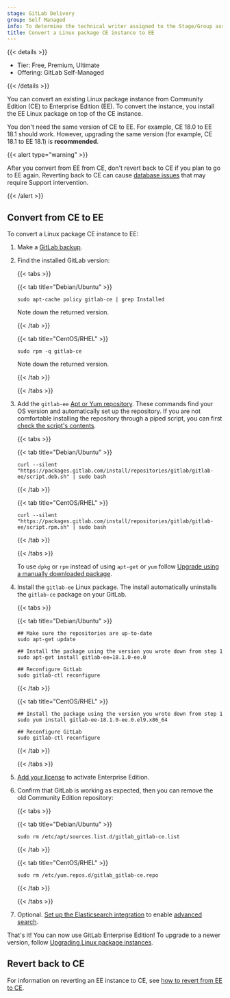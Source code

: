 ```yaml
---
stage: GitLab Delivery
group: Self Managed
info: To determine the technical writer assigned to the Stage/Group associated with this page, see https://handbook.gitlab.com/handbook/product/ux/technical-writing/#assignments
title: Convert a Linux package CE instance to EE
---
```


{{< details >}}

- Tier: Free, Premium, Ultimate
- Offering: GitLab Self-Managed

{{< /details >}}

You can convert an existing Linux package instance from Community Edition (CE) to Enterprise Edition (EE).
To convert the instance, you install the EE Linux package on top of the CE instance.

You don't need the same version of CE to EE. For example, CE 18.0 to EE 18.1 should work. However, upgrading the same
version (for example, CE 18.1 to EE 18.1) is **recommended**.

{{< alert type="warning" >}}

After you convert from EE from CE, don't revert back to CE if you plan to go to EE again. Reverting back to CE can cause
[database issues](package_troubleshooting.md#500-error-when-accessing-project-repository-settings) that may require
Support intervention.

{{< /alert >}}

## Convert from CE to EE

To convert a Linux package CE instance to EE:

1. Make a [GitLab backup](../../administration/backup_restore/backup_gitlab.md).
1. Find the installed GitLab version:

   {{< tabs >}}

   {{< tab title="Debian/Ubuntu" >}}

   ```shell
   sudo apt-cache policy gitlab-ce | grep Installed
   ```

   Note down the returned version.

   {{< /tab >}}

   {{< tab title="CentOS/RHEL" >}}

   ```shell
   sudo rpm -q gitlab-ce
   ```

   Note down the returned version.

   {{< /tab >}}

   {{< /tabs >}}

1. Add the `gitlab-ee` [Apt or Yum repository](https://packages.gitlab.com/gitlab/gitlab-ee/install). These commands
   find your OS version and automatically set up the repository. If you are not comfortable installing the repository
   through a piped script, you can first [check the script's contents](https://packages.gitlab.com/gitlab/gitlab-ee/install).

   {{< tabs >}}

   {{< tab title="Debian/Ubuntu" >}}

   ```shell
   curl --silent "https://packages.gitlab.com/install/repositories/gitlab/gitlab-ee/script.deb.sh" | sudo bash
   ```

   {{< /tab >}}

   {{< tab title="CentOS/RHEL" >}}

   ```shell
   curl --silent "https://packages.gitlab.com/install/repositories/gitlab/gitlab-ee/script.rpm.sh" | sudo bash
   ```

   {{< /tab >}}

   {{< /tabs >}}

   To use `dpkg` or `rpm` instead of using `apt-get` or `yum` follow
   [Upgrade using a manually downloaded package](../package/_index.md#by-using-a-downloaded-package).

1. Install the `gitlab-ee` Linux package. The install automatically uninstalls the `gitlab-ce` package on your GitLab.

   {{< tabs >}}

   {{< tab title="Debian/Ubuntu" >}}

   ```shell
   ## Make sure the repositories are up-to-date
   sudo apt-get update

   ## Install the package using the version you wrote down from step 1
   sudo apt-get install gitlab-ee=18.1.0-ee.0

   ## Reconfigure GitLab
   sudo gitlab-ctl reconfigure
   ```

   {{< /tab >}}

   {{< tab title="CentOS/RHEL" >}}

   ```shell
   ## Install the package using the version you wrote down from step 1
   sudo yum install gitlab-ee-18.1.0-ee.0.el9.x86_64

   ## Reconfigure GitLab
   sudo gitlab-ctl reconfigure
   ```

   {{< /tab >}}

   {{< /tabs >}}

1. [Add your license](../../administration/license.md) to activate Enterprise Edition.
1. Confirm that GitLab is working as expected, then you can remove the old Community Edition repository:

   {{< tabs >}}

   {{< tab title="Debian/Ubuntu" >}}

   ```shell
   sudo rm /etc/apt/sources.list.d/gitlab_gitlab-ce.list
   ```

   {{< /tab >}}

   {{< tab title="CentOS/RHEL" >}}

   ```shell
   sudo rm /etc/yum.repos.d/gitlab_gitlab-ce.repo
   ```

   {{< /tab >}}

   {{< /tabs >}}

1. Optional. [Set up the Elasticsearch integration](../../integration/advanced_search/elasticsearch.md) to enable
   [advanced search](../../user/search/advanced_search.md).

That's it! You can now use GitLab Enterprise Edition! To upgrade to a newer
version, follow [Upgrading Linux package instances](_index.md).

## Revert back to CE

For information on reverting an EE instance to CE, see
[how to revert from EE to CE](revert.md).
